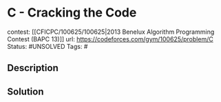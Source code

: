 # C - Cracking the Code

contest: [[CFICPC/100625/100625|2013 Benelux Algorithm Programming Contest (BAPC 13)]]
url: https://codeforces.com/gym/100625/problem/C
Status: #UNSOLVED
Tags: #

## Description

## Solution

